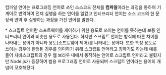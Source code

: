컴파일 언어는 프로그래밍 언어로 쓰인 소스코드 전체를 **컴파일**이라는 과정을 통하여 기계어로 번역하여 전체 실행을 하는 언어를 일컫고 인터프리터 언어는 소스 코드의 한 문장씩 번역 후 실행하는 과정을 가진 언어를 말한다.

\* 스크립트 언어란 소프트웨어를 제어하기 위한 용도로 쓰이는 언어를 뜻하는데 보통 인터프리터 언어와 비슷한 용도로 사용된다. 하지만 스크립트 언어는 방식에 따른 차이를 나타내는 용어가 아니라 용도(소프트웨어 제어)를 나타내는 용어다. 또한 특정 용도로 쓰이는 경우에 한정된 경우를 의미하기 위해 스크립트 언어라고 칭하기도 하는데 예를 들어 자바스크립트의 경우 웹 브라우 내에서 동작하는 언어로 스크립트 언어라고 불렸지만 Node.js가 등장하여 범용 프로그래밍 언어로 사용되며 스크립트 언어라는 용어의 개념이 모호해졌다.